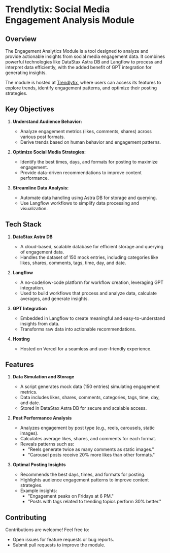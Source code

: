 # Trendlytix: Social Media Engagement Analysis Module

## Overview

The Engagement Analytics Module is a tool designed to analyze and provide actionable insights from social media engagement data. It combines powerful technologies like DataStax Astra DB and Langflow to process and interpret data efficiently, with the added benefit of GPT integration for generating insights.

The module is hosted at [Trendlytix](https://trendlytix.vercel.app/), where users can access its features to explore trends, identify engagement patterns, and optimize their posting strategies.

## Key Objectives

1. **Understand Audience Behavior:**
   - Analyze engagement metrics (likes, comments, shares) across various post formats.
   - Derive trends based on human behavior and engagement patterns.

2. **Optimize Social Media Strategies:**
   - Identify the best times, days, and formats for posting to maximize engagement.
   - Provide data-driven recommendations to improve content performance.

3. **Streamline Data Analysis:**
   - Automate data handling using Astra DB for storage and querying.
   - Use Langflow workflows to simplify data processing and visualization.

## Tech Stack

1. **DataStax Astra DB**
   - A cloud-based, scalable database for efficient storage and querying of engagement data.
   - Handles the dataset of 150 mock entries, including categories like likes, shares, comments, tags, time, day, and date.

2. **Langflow**
   - A no-code/low-code platform for workflow creation, leveraging GPT integration.
   - Used to build workflows that process and analyze data, calculate averages, and generate insights.

3. **GPT Integration**
   - Embedded in Langflow to create meaningful and easy-to-understand insights from data.
   - Transforms raw data into actionable recommendations.

4. **Hosting**
   - Hosted on Vercel for a seamless and user-friendly experience.

## Features

1. **Data Simulation and Storage**
   - A script generates mock data (150 entries) simulating engagement metrics.
   - Data includes likes, shares, comments, categories, tags, time, day, and date.
   - Stored in DataStax Astra DB for secure and scalable access.

2. **Post Performance Analysis**
   - Analyzes engagement by post type (e.g., reels, carousels, static images).
   - Calculates average likes, shares, and comments for each format.
   - Reveals patterns such as:
     - "Reels generate twice as many comments as static images."
     - "Carousel posts receive 20% more likes than other formats."

3. **Optimal Posting Insights**
   - Recommends the best days, times, and formats for posting.
   - Highlights audience engagement patterns to improve content strategies.
   - Example insights:
     - "Engagement peaks on Fridays at 6 PM."
     - "Posts with tags related to trending topics perform 30% better."

## Contributing

Contributions are welcome! Feel free to:
   - Open issues for feature requests or bug reports.
   - Submit pull requests to improve the module.

